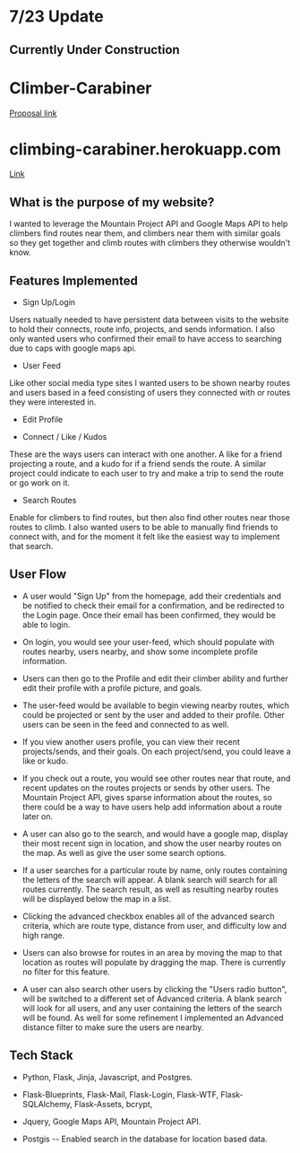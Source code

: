 # 7/23 Update

## Currently Under Construction

# Climber-Carabiner

[Proposal link](https://docs.google.com/document/d/14DqRuug4R3GVKoXW3sr0nLj0K2qU7WWp4MPSYB37G10/edit?usp=sharing)

# climbing-carabiner.herokuapp.com

[Link](https://climbing-carabiner.herokuapp.com/)

## What is the purpose of my website?

I wanted to leverage the Mountain Project API and Google Maps API to help climbers find routes near them, and climbers near them with similar goals so they get together and climb routes with climbers they otherwise wouldn't know. 

## Features Implemented

- Sign Up/Login

Users natually needed to have persistent data between visits to the website to hold their connects, route info, projects, and sends information. I also only wanted users who confirmed their email to have access to searching due to caps with google maps api.

- User Feed

Like other social media type sites I wanted users to be shown nearby routes and users based in a feed consisting of users they connected with or routes they were interested in. 

- Edit Profile

- Connect / Like / Kudos

These are the ways users can interact with one another. A like for a friend projecting a route, and a kudo for if a friend sends the route.
A similar project could indicate to each user to try and make a trip to send the route or go work on it.

- Search Routes

Enable for climbers to find routes, but then also find other routes near those routes to climb. I also wanted users to be able to manually find friends to connect with, and for the moment it felt like the easiest way to implement that search. 

## User Flow

- A user would "Sign Up" from the homepage, add their credentials and be notified to check their email for a confirmation, and be redirected to the Login page. Once their email has been confirmed, they would be able to login.

- On login, you would see your user-feed, which should populate with routes nearby, users nearby, and show some incomplete profile information. 

- Users can then go to the Profile and edit their climber ability and further edit their profile with a profile picture, and goals.

- The user-feed would be available to begin viewing nearby routes, which could be projected or sent by the user and added to their profile. Other users can be seen in the feed and connected to as well. 

- If you view another users profile, you can view their recent projects/sends, and their goals. On each project/send, you could leave a like or kudo. 

- If you check out a route, you would see other routes near that route, and recent updates on the routes projects or sends by other users. The Mountain Project API, gives sparse information about the routes, so there could be a way to have users help add information about a route later on. 

- A user can also go to the search, and would have a google map, display their most recent sign in location, and show the user nearby routes on the map. As well as give the user some search options.

- If a user searches for a particular route by name, only routes containing the letters of the search will appear. A blank search will search for all routes currently. The search result, as well as resulting nearby routes will be displayed below the map in a list.

- Clicking the advanced checkbox enables all of the advanced search criteria, which are route type, distance from user, and difficulty low and high range. 

- Users can also browse for routes in an area by moving the map to that location as routes will populate by dragging the map. There is currently no filter for this feature.

- A user can also search other users by clicking the "Users radio button", will be switched to a different set of Advanced criteria. A blank search will look for all users, and any user containing the letters of the search will be found. As well for some refinement I implemented an Advanced distance filter to make sure the users are nearby.

## Tech Stack

- Python, Flask, Jinja, Javascript, and Postgres.

- Flask-Blueprints, Flask-Mail, Flask-Login, Flask-WTF, Flask-SQLAlchemy, Flask-Assets, bcrypt, 

- Jquery, Google Maps API, Mountain Project API.

- Postgis -- Enabled search in the database for location based data.


